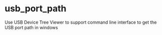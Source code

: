 # usb_port_path
Use USB Device Tree Viewer to support command line interface to get the USB port path in windows
